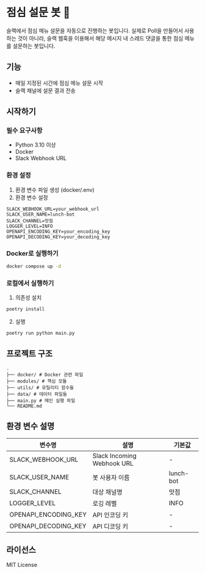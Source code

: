 # 점심 설문 봇 🍱

슬랙에서 점심 메뉴 설문을 자동으로 진행하는 봇입니다.
실제로 Poll을 만들어서 사용하는 것이 아니라, 슬랙 웹훅을 이용해서 해당 메시지 내 스레드 댓글을 통한 점심 메뉴를 설문하는 봇입니다.

## 기능

- 매일 지정된 시간에 점심 메뉴 설문 시작
- 슬랙 채널에 설문 결과 전송

## 시작하기

### 필수 요구사항

- Python 3.10 이상
- Docker
- Slack Webhook URL

### 환경 설정

1. 환경 변수 파일 생성 (docker/.env)
2. 환경 변수 설정
```docker/.env
SLACK_WEBHOOK_URL=your_webhook_url
SLACK_USER_NAME=lunch-bot
SLACK_CHANNEL=맛점
LOGGER_LEVEL=INFO
OPENAPI_ENCODING_KEY=your_encoding_key
OPENAPI_DECODING_KEY=your_decoding_key
```

### Docker로 실행하기

```bash
docker compose up -d
```


### 로컬에서 실행하기

1. 의존성 설치
```bash
poetry install
```

2. 실행
```bash
poetry run python main.py
```


## 프로젝트 구조

```
.
├── docker/ # Docker 관련 파일
├── modules/ # 핵심 모듈
├── utils/ # 유틸리티 함수들
├── data/ # 데이터 파일들
├── main.py # 메인 실행 파일
└── README.md
```


## 환경 변수 설명

| 변수명 | 설명 | 기본값 |
|--------|------|---------|
| SLACK_WEBHOOK_URL | Slack Incoming Webhook URL | - |
| SLACK_USER_NAME | 봇 사용자 이름 | lunch-bot |
| SLACK_CHANNEL | 대상 채널명 | 맛점 |
| LOGGER_LEVEL | 로깅 레벨 | INFO |
| OPENAPI_ENCODING_KEY | API 인코딩 키 | - |
| OPENAPI_DECODING_KEY | API 디코딩 키 | - |

## 라이선스

MIT License
